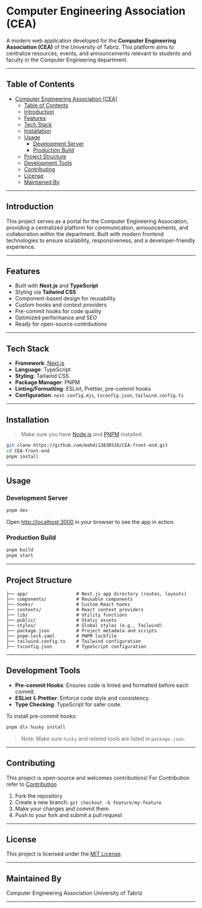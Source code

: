 
# Computer Engineering Association (CEA)

A modern web application developed for the **Computer Engineering Association (CEA)** of the University of Tabriz. This platform aims to centralize resources, events, and announcements relevant to students and faculty in the Computer Engineering department.

---

## Table of Contents

- [Computer Engineering Association (CEA)](#computer-engineering-association-cea)
  - [Table of Contents](#table-of-contents)
  - [Introduction](#introduction)
  - [Features](#features)
  - [Tech Stack](#tech-stack)
  - [Installation](#installation)
  - [Usage](#usage)
    - [Development Server](#development-server)
    - [Production Build](#production-build)
  - [Project Structure](#project-structure)
  - [Development Tools](#development-tools)
  - [Contributing](#contributing)
  - [License](#license)
  - [Maintained By](#maintained-by)

---

## Introduction

This project serves as a portal for the Computer Engineering Association, providing a centralized platform for communication, announcements, and collaboration within the department. Built with modern frontend technologies to ensure scalability, responsiveness, and a developer-friendly experience.

---

## Features

- Built with **Next.js** and **TypeScript**
- Styling via **Tailwind CSS**
- Component-based design for reusability
- Custom hooks and context providers
- Pre-commit hooks for code quality
- Optimized performance and SEO
- Ready for open-source contributions

---

## Tech Stack

- **Framework**: [Next.js](https://nextjs.org/)
- **Language**: TypeScript
- **Styling**: Tailwind CSS
- **Package Manager**: PNPM
- **Linting/Formatting**: ESLint, Prettier, pre-commit hooks
- **Configuration**: `next.config.mjs`, `tsconfig.json`, `tailwind.config.ts`

---

## Installation

> Make sure you have [Node.js](https://nodejs.org/) and [PNPM](https://pnpm.io/) installed.

```bash
git clone https://github.com/mahdi13830510/CEA-front-end.git
cd CEA-front-end
pnpm install
````

---

## Usage

### Development Server

```bash
pnpm dev
```

Open [http://localhost:3000](http://localhost:3000) in your browser to see the app in action.

### Production Build

```bash
pnpm build
pnpm start
```

---

## Project Structure

```
├── app/                  # Next.js app directory (routes, layouts)
├── components/           # Reusable components
├── hooks/                # Custom React hooks
├── contexts/             # React context providers
├── lib/                  # Utility functions
├── public/               # Static assets
├── styles/               # Global styles (e.g., Tailwind)
├── package.json          # Project metadata and scripts
├── pnpm-lock.yaml        # PNPM lockfile
├── tailwind.config.ts    # Tailwind configuration
├── tsconfig.json         # TypeScript configuration
```

---

## Development Tools

* **Pre-commit Hooks**: Ensures code is linted and formatted before each commit.
* **ESLint** & **Prettier**: Enforce code style and consistency.
* **Type Checking**: TypeScript for safer code.

To install pre-commit hooks:

```bash
pnpm dlx husky install
```

> Note: Make sure `husky` and related tools are listed in `package.json`.

---

## Contributing

This project is open-source and welcomes contributions!
For Contribution refer to [Contribution](CONTRIBUTING.md)

1. Fork the repository
2. Create a new branch: `git checkout -b feature/my-feature`
3. Make your changes and commit them
4. Push to your fork and submit a pull request

---

## License

This project is licensed under the [MIT License](LICENSE).

---

## Maintained By

Computer Engineering Association
University of Tabriz


---

